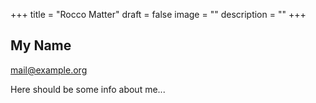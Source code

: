 +++
title = "Rocco Matter"
draft = false
image = ""
description = ""
+++
![]()

## My Name

mail@example.org

Here should be some info about me...